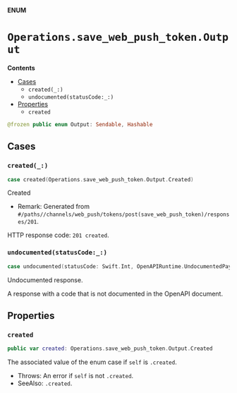 **ENUM**

# `Operations.save_web_push_token.Output`

**Contents**

- [Cases](#cases)
  - `created(_:)`
  - `undocumented(statusCode:_:)`
- [Properties](#properties)
  - `created`

```swift
@frozen public enum Output: Sendable, Hashable
```

## Cases
### `created(_:)`

```swift
case created(Operations.save_web_push_token.Output.Created)
```

Created

- Remark: Generated from `#/paths//channels/web_push/tokens/post(save_web_push_token)/responses/201`.

HTTP response code: `201 created`.

### `undocumented(statusCode:_:)`

```swift
case undocumented(statusCode: Swift.Int, OpenAPIRuntime.UndocumentedPayload)
```

Undocumented response.

A response with a code that is not documented in the OpenAPI document.

## Properties
### `created`

```swift
public var created: Operations.save_web_push_token.Output.Created
```

The associated value of the enum case if `self` is `.created`.

- Throws: An error if `self` is not `.created`.
- SeeAlso: `.created`.
